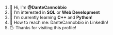 1. 👋 Hi, I’m **@DanteCannobbio**
2. 👀 I’m interested in **SQL** or **Web Development**
3. 📖 I’m currently learning **C++** and **Python!**
4. 🔗 How to reach me: DanteCannobbio in LinkedIn!
5. 🖐️ Thanks for visiting this profile!
